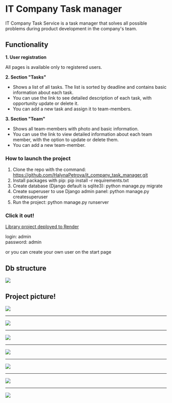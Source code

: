 # IT Company Task manager
IT Company Task Service is a task manager that solves all possible problems during product development in the company's team.

## Functionality

**1. User registration**<br>

All pages is available only to registered users.

**2. Section "Tasks"**
   - Shows a list of all tasks. The list is sorted by deadline and contains basic information about each task.
   - You can use the link to see detailed description of each task, with opportunity update or delete it.
   - You can add a new task and assign it to team-members.

**3. Section "Team"**
   - Shows all team-members with photo and basic information.
   - You can use the link to view detailed information about each team member, with the option to update or delete them.
   - You can add a new team-member.

### How to launch the project

1. Clone the repo with the command: https://github.com/HalynaPetrova/it_company_task_manager.git
2. Install packages with pip: pip install -r requirements.txt
3. Create database (Django default is sqlite3): python manage.py migrate
4. Create superuser to use Django admin panel: python manage.py createsuperuser
5. Run the project: python manage.py runserver

### Click it out!

[Library project deployed to Render](https://it-company-task-manager-nh7j.onrender.com)

login: admin<br>
password: admin

or you can create your own user on the start page

## Db structure

![](https://github.com/HalynaPetrova/it_company_task_manager/assets/92261713/8d2115d9-4c72-4f75-8029-c56e64c41708)

## Project picture!

![](https://github.com/HalynaPetrova/it_company_task_manager/assets/92261713/0a22f363-7566-4ec7-9d2b-8988d9d1256e)
___

![](https://github.com/HalynaPetrova/it_company_task_manager/assets/92261713/c896220c-f47e-482a-a5b7-748f80cd37bb)
___

![](https://github.com/HalynaPetrova/it_company_task_manager/assets/92261713/0a22f363-7566-4ec7-9d2b-8988d9d1256e)
___

![](https://github.com/HalynaPetrova/it_company_task_manager/assets/92261713/1d1f7a6e-a392-4829-a961-9e8f4e84cb7d)
___

![](https://github.com/HalynaPetrova/it_company_task_manager/assets/92261713/29eb27cd-fdbe-4e0c-a167-3d7b8ff6e5aa)
___

![](https://github.com/HalynaPetrova/it_company_task_manager/assets/92261713/be3b7192-19cc-4a2a-8d1e-7c2be189dd71)
___

![](https://github.com/HalynaPetrova/it_company_task_manager/assets/92261713/ad071677-28eb-4bcf-8c15-0bc3e3e942c4)
